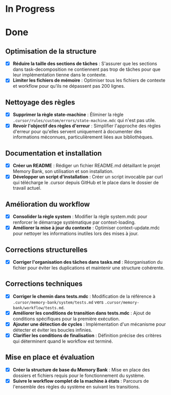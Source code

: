 # In Progress

# Done

## Optimisation de la structure
- [x] **Réduire la taille des sections de tâches** : S'assurer que les sections dans task-decomposition ne contiennent pas trop de tâches pour que leur implémentation tienne dans le contexte.
- [x] **Limiter les fichiers de mémoire** : Optimiser tous les fichiers de contexte et workflow pour qu'ils ne dépassent pas 200 lignes.

## Nettoyage des règles
- [x] **Supprimer la règle state-machine** : Éliminer la règle `.cursor/rules/custom/errors/state-machine.mdc` qui n'est pas utile.
- [x] **Revoir l'objectif des règles d'erreur** : Simplifier l'approche des règles d'erreur pour qu'elles servent uniquement à documenter des informations méconnues, particulièrement liées aux bibliothèques.

## Documentation et installation
- [x] **Créer un README** : Rédiger un fichier README.md détaillant le projet Memory Bank, son utilisation et son installation.
- [x] **Développer un script d'installation** : Créer un script invocable par curl qui télécharge le .cursor depuis GitHub et le place dans le dossier de travail actuel.

## Amélioration du workflow
- [x] **Consolider la règle system** : Modifier la règle system.mdc pour renforcer le démarrage systématique par context-loading.
- [x] **Améliorer la mise à jour du contexte** : Optimiser context-update.mdc pour nettoyer les informations inutiles lors des mises à jour.

## Corrections structurelles
- [x] **Corriger l'organisation des tâches dans tasks.md** : Réorganisation du fichier pour éviter les duplications et maintenir une structure cohérente.

## Corrections techniques
- [x] **Corriger le chemin dans tests.mdc** : Modification de la référence à `.cursor/memory-bank/system/tests.md` vers `.cursor/memory-bank/workflow/tests.md`.
- [x] **Améliorer les conditions de transition dans tests.mdc** : Ajout de conditions spécifiques pour la première exécution.
- [x] **Ajouter une détection de cycles** : Implémentation d'un mécanisme pour détecter et éviter les boucles infinies.
- [x] **Clarifier les conditions de finalisation** : Définition précise des critères qui déterminent quand le workflow est terminé.

## Mise en place et évaluation
- [x] **Créer la structure de base du Memory Bank** : Mise en place des dossiers et fichiers requis pour le fonctionnement du système.
- [x] **Suivre le workflow complet de la machine à états** : Parcours de l'ensemble des règles du système en suivant les transitions. 
